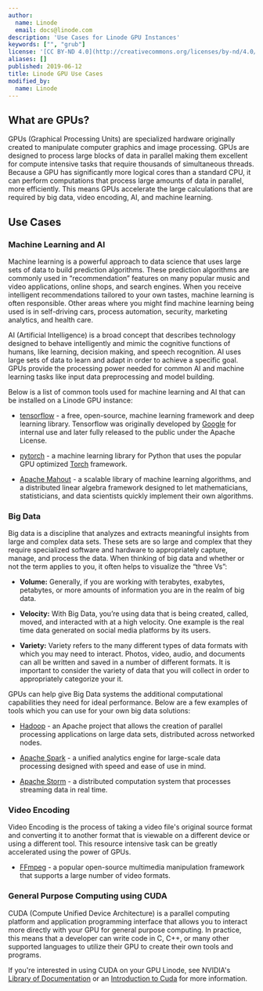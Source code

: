 ```yaml
---
author:
  name: Linode
  email: docs@linode.com
description: 'Use Cases for Linode GPU Instances'
keywords: ["", "grub"]
license: '[CC BY-ND 4.0](http://creativecommons.org/licenses/by-nd/4.0/)'
aliases: []
published: 2019-06-12
title: Linode GPU Use Cases
modified_by:
  name: Linode
---
```


## What are GPUs?

GPUs (Graphical Processing Units) are specialized hardware originally created to manipulate computer graphics and image processing. GPUs are designed to process large blocks of data in parallel making them excellent for compute intensive tasks that require thousands of simultaneous threads. Because a GPU has significantly more logical cores than a standard CPU, it can perform computations that process large amounts of data in parallel, more efficiently. This means GPUs accelerate the large calculations that are required by big data, video encoding, AI, and machine learning.

## Use Cases
### Machine Learning and AI

Machine learning is a powerful approach to data science that uses large sets of data to build prediction algorithms. These prediction algorithms are commonly used in “recommendation” features on many popular music and video applications, online shops, and search engines. When you receive intelligent recommendations tailored to your own tastes, machine learning is often responsible. Other areas where you might find machine learning being used is in self-driving cars, process automation, security, marketing analytics, and health care.

AI (Artificial Intelligence) is a broad concept that describes technology designed to behave intelligently and mimic the cognitive functions of humans, like learning, decision making, and speech recognition. AI uses large sets of data to learn and adapt in order to achieve a specific goal. GPUs provide the processing power needed for common AI and machine learning tasks like input data preprocessing and model building.

Below is a list of common tools used for machine learning and AI that can be installed on a Linode GPU instance:

- [tensorflow](https://www.tensorflow.org) - a free, open-source, machine learning framework and deep learning library. Tensorflow was originally developed by [Google](google.com) for internal use and later fully released to the public under the Apache License.

- [pytorch](https://pytorch.org/) - a machine learning library for Python that uses the popular GPU optimized [Torch](https://en.wikipedia.org/wiki/Torch_(machine_learning)) framework.

- [Apache Mahout](https://mahout.apache.org/) - a scalable library of machine learning algorithms, and a distributed linear algebra framework designed to let mathematicians, statisticians, and data scientists quickly implement their own algorithms.

### Big Data

Big data is a discipline that analyzes and extracts meaningful insights from large and complex data sets. These sets are so large and complex that they require specialized software and hardware to appropriately capture, manage, and process the data. When thinking of big data and whether or not the term applies to you, it often helps to visualize the “three Vs”:

-   **Volume:** Generally, if you are working with terabytes, exabytes, petabytes, or more amounts of information you are in the realm of big data.


-   **Velocity:** With Big Data, you’re using data that is being created, called, moved, and interacted with at a high velocity. One example is the real time data generated on social media platforms by its users.

-   **Variety:** Variety refers to the many different types of data formats with which you may need to interact. Photos, video, audio, and documents can all be written and saved in a number of different formats. It is important to consider the variety of data that you will collect in order to appropriately categorize your it.

GPUs can help give Big Data systems the additional computational capabilities they need for ideal performance. Below are a few examples of tools which you can use for your own big data solutions:

-   [Hadoop](https://hadoop.apache.org/) - an Apache project that allows the creation of parallel processing applications on large data sets, distributed across networked nodes.

-   [Apache Spark](https://spark.apache.org/) - a unified analytics engine for large-scale data processing designed with speed and ease of use in mind.

-   [Apache Storm](https://storm.apache.org/) - a distributed computation system that processes streaming data in real time.

### Video Encoding

Video Encoding is the process of taking a video file's original source format and converting it to another format that is viewable on a different device or using a different tool. This resource intensive task can be greatly accelerated using the power of GPUs.

 -  [FFmpeg](https://developer.nvidia.com/ffmpeg) - a popular open-source multimedia manipulation framework that supports a large number of video formats.


### General Purpose Computing using CUDA

CUDA (Compute Unified Device Architecture) is a parallel computing platform and application programming interface that allows you to interact more directly with your GPU for general purpose computing. In practice, this means that a developer can write code in C, C++, or many other supported languages to utilize their GPU to create their own tools and programs.

If you're interested in using CUDA on your GPU Linode, see NVIDIA's [Library of Documentation](https://docs.nvidia.com/cuda/) or an [Introduction to Cuda](https://devblogs.nvidia.com/easy-introduction-cuda-c-and-c/) for more information.
